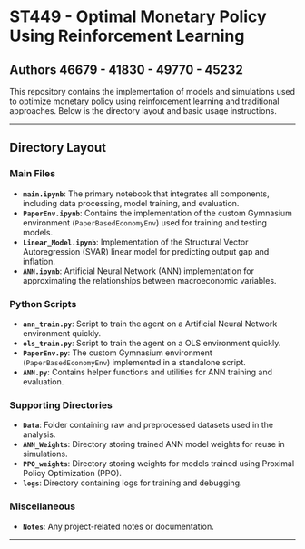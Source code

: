 # ST449 - Optimal Monetary Policy Using Reinforcement Learning
## Authors 46679 - 41830 - 49770 - 45232
This repository contains the implementation of models and simulations used to optimize monetary policy using reinforcement learning and traditional approaches. Below is the directory layout and basic usage instructions.

---

## Directory Layout

### Main Files
- **`main.ipynb`**: The primary notebook that integrates all components, including data processing, model training, and evaluation.
- **`PaperEnv.ipynb`**: Contains the implementation of the custom Gymnasium environment (`PaperBasedEconomyEnv`) used for training and testing models.
- **`Linear_Model.ipynb`**: Implementation of the Structural Vector Autoregression (SVAR) linear model for predicting output gap and inflation.
- **`ANN.ipynb`**: Artificial Neural Network (ANN) implementation for approximating the relationships between macroeconomic variables.

### Python Scripts
- **`ann_train.py`**: Script to train the agent on a Artificial Neural Network environment quickly.
- **`ols_train.py`**: Script to train the agent on a OLS environment quickly.
- **`PaperEnv.py`**: The custom Gymnasium environment (`PaperBasedEconomyEnv`) implemented in a standalone script.
- **`ANN.py`**: Contains helper functions and utilities for ANN training and evaluation.

### Supporting Directories
- **`Data`**: Folder containing raw and preprocessed datasets used in the analysis.
- **`ANN_Weights`**: Directory storing trained ANN model weights for reuse in simulations.
- **`PPO_weights`**: Directory storing weights for models trained using Proximal Policy Optimization (PPO).
- **`logs`**: Directory containing logs for training and debugging.

### Miscellaneous
- **`Notes`**: Any project-related notes or documentation.

---



